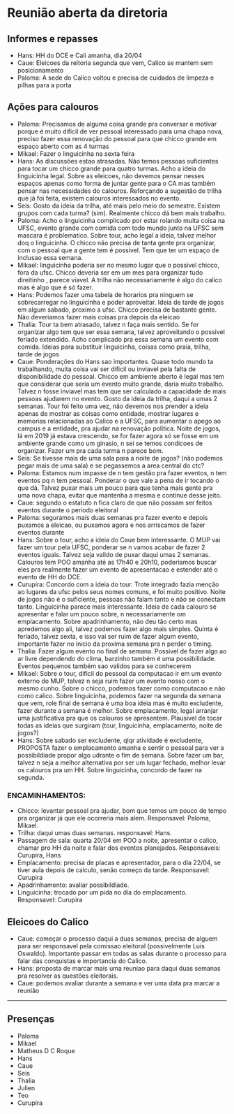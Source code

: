 # Reunião aberta da diretoria

## Informes e repasses

- Hans: HH do DCE e Cali amanha, dia 20/04
- Caue: Eleicoes da reitoria segunda que vem, Calico se mantem sem posicionamento
- Paloma: A sede do Calico voltou e precisa de cuidados de limpeza e pilhas para a porta

## Ações para calouros

- Paloma: Precisamos de alguma coisa grande pra conversar e motivar porque é muito dificil de ver pessoal interessado para uma chapa nova, preciso fazer essa renovação do pessoal para que
chicco grande em espaço aberto com as 4 turmas
- Mikael: Fazer o linguicinha na sexta feira
- Hans: As discussões estao atrasadas. Não temos pessoas suficientes para tocar um chicco grande para quatro turmas. Acho a ideia do linguicinha legal. Sobre as eleicoes, não devemos pensar nesses espaços apenas como forma de juntar gente para o CA mas também pensar nas necessidades do calouros. Reforçando a sugestão de trilha que já foi feita, existem calouros interessados no evento.
- Seis: Gosto da ideia da trilha, até mais pelo meio do semestre. Existem grupos com cada turma? (sim). Realmente chicco dá bem mais trabalho.
- Paloma: Acho o linguicinha complicado por estar rolando muita coisa na UFSC, evento grande com comida com todo mundo junto na UFSC sem mascara é problematico. Sobre tour, acho legal a ideia, talvez melhor doq o linguicinha. O chicco não precisa de tanta gente pra organizar, com o pessoal que a gente tem é possivel. Tem que ter um espaço de inclusao essa semana.
- Mikael: linguicinha poderia ser no mesmo lugar que o possivel chicco, fora da ufsc. Chicco deveria ser em um mes para organizar tudo direitinho , parece viavel. A trilha não necessariamente é algo do calico mas é algo que é só fazer.
- Hans: Podemos fazer uma tabela de horarios pra ninguem se sobrecarregar no linguicinha e poder aproveitar. Ideia de tarde de jogos em algum sabado, proximo a ufsc. Chicco precisa de bastante gente. Não deveriamos fazer mais coisas pra depois da eleicao
- Thalia: Tour ta bem atrasado, talvez n faça mais sentido. Se for organizar algo tem que ser essa semana, talvez aproveitando o possivel feriado extendido. Acho complicado pra essa semana um evento com comida. Ideias para substituir linguicinha, coisas como praia, trilha, tarde de jogos
- Caue: Ponderações do Hans sao importantes. Quase todo mundo ta trabalhando, muita coisa vai ser dificil ou inviavel pela falta de disponibilidade do pessoal. Chicco em ambiente aberto é legal mas tem que considerar que seria um evento muito grande, daria muito trabalho. Talvez n fosse inviavel mas tem que ser calculado a capacidade de mais pessoas ajudarem no evento. Gosto da ideia da trilha, daqui a umas 2 semanas. Tour foi feito uma vez, não devemos nos prender a ideia apenas de mostrar as coisas como entidade, mostrar lugares e memorias relacionadas ao Calico e a UFSC, para aumentar o apego ao campus e a entidade, pra ajudar na renovação politica. Noite de jogos, lá em 2019 já estava crescendo, se for fazer agora só se fosse em um ambiente grande como um ginasio, n sei se temos condicoes de organizar. Fazer um pra cada turma n parece bom.
- Seis: Se tivesse mais de uma sala para a noite de jogos? (não podemos pegar mais de uma sala) e se pegassemos a area central do ctc?
- Paloma: Estamos num impasse de n tem gestão pra fazer eventos, n tem eventos pq n tem pessoal. Ponderar o que vale a pena de ir tocando o que dá. Talvez puxar mais um pouco para que tenha mais gente pra uma nova chapa, evitar que mantenha a mesma e continue desse jeito.
- Caue: segundo o estatuto n fica claro de que não possam ser feitos eventos durante o periodo eleitoral
- Paloma: seguramos mais duas semanas pra fazer evento e depois puxamos a eleicao, ou puxamos agora e nos arriscamos de fazer eventos durante
- Hans: Sobre o tour, acho a ideia do Caue bem interessante. O MUP vai fazer um tour pela UFSC, ponderar se n vamos acabar de fazer 2 eventos iguais. Talvez seja valido de puxar daqui umas 2 semanas. Calouros tem POO amanha até as 17h40 e 20h10, poderiamos buscar eles pra realmente fazer um evento de apresentacao e estender até o evento de HH do DCE.
- Curupira: Concordo com a ideia do tour. Trote integrado fazia menção ao lugares da ufsc pelos seus nomes comuns, e foi muito positivo. Noite de jogos não é o suficiente, pessoas não falam tanto e não se conectam tanto. Linguicinha parece mais interessante. Ideia de cada calouro se apresentar e falar um pouco sobre, n necessariamente om emplacamento. Sobre apadrinhamento, não deu tão certo mas apredemos algo ali, talvez podemos fazer algo mais simples. Quinta é feriado, talvez sexta, e isso vai ser ruim de fazer algum evento, importante fazer no inicio da proxima semana pra n perder o timing.
- Thalia: Fazer algum evento no final de semana. Possivel de fazer algo ao ar livre dependendo do clima, barzinho também é uma possibilidade. Eventos pequenos também sao validos para se conhecerem
- Mikael: Sobre o tour, dificil do pessoal da computacao ir em um evento externo do MUP, talvez n seja ruim fazer um evento nosso com o mesmo cunho. Sobre o chicco, podemos fazer como computacao e não como calico. Sobre linguicinha, podemos fazer na segunda da semana que vem, role final de semana é uma boa ideia mas é muito excludente, fazer durante a semana é melhor. Sobre emplacamento, legal arranjar uma justificativa pra que os calouros se apresentem. Plausivel de tocar todas as ideias que surgiram (tour, linguicinha, emplacamento, noite de jogos?)
- Hans: Sobre sabado ser excludente, qlqr atividade é excludente, PROPOSTA fazer o emplacamento amanha e sentir o pessoal para ver a possibildiade propor algo udrante o fim de semana. Sobre fazer um bar, talvez n seja a melhor alternativa por ser um lugar fechado, melhor levar os calouros pra um HH. Sobre linguicinha, concordo de fazer na segunda.

### ENCAMINHAMENTOS:

- Chicco: levantar pessoal pra ajudar, bom que temos um pouco de tempo pra organizar já que ele ocorreria mais alem. Responsavel: Paloma, Mikael.
- Trilha: daqui umas duas semanas. responsavel: Hans.
- Passagem de sala: quarta 20/04 em POO a noite, apresentar o calico, chamar pro HH da noite e falar dos eventos planejados. Responsaveis: Curupira, Hans
- Emplacamento: precisa de placas e apresentador, para o dia 22/04, se tiver aula depois de calculo, senão começo da tarde. Responsavel: Curupira
- Apadrinhamento: avaliar possibildiade.
- Linguicinha: trocado por um pida no dia do emplacamento. Responsavel: Curupira

## Eleicoes do Calico

- Caue: começar o processo daqui a duas semanas, precisa de alguem para ser responsavel pela comissao eleitoral (possivelmente Luis Oswaldo). Importante passar em todas as salas durante o processo para falar das conquistas e importancia do Calico.
- Hans: proposta de marcar mais uma reuniao para daqui duas semanas pra resolver as questões eleitorais.
- Caue: podemos avaliar durante a semana e ver uma data pra marcar a reunião

---

## Presenças

- Paloma
- Mikael
- Matheus D C Roque
- Hans
- Caue
- Seis
- Thalia
- Julien
- Teo
- Curupira

